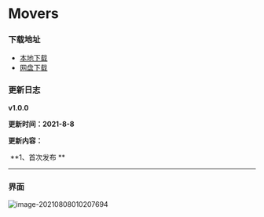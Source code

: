 # Movers



###  下载地址

* [本地下载](https://note.youdao.com/yws/api/personal/file/E55E1E70F527445BBDA0A1A990D24DF0?method=download&shareKey=dac8ffb40459359d9337d2441fda61ea)
* [网盘下载](https://wwx.lanzoui.com/ip61Pscsj4b)

### 更新日志

**v1.0.0**

**更新时间：2021-8-8**

**更新内容：**

​	**1、首次发布  **



------

### 界面

![image-20210808010207694](https://i.loli.net/2021/08/08/ntYNqz2E3ru4w8d.png)